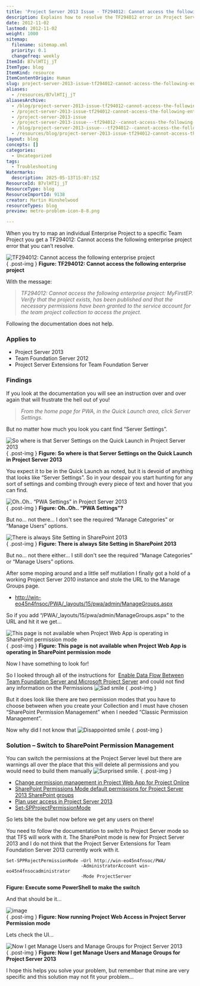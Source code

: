 ```yaml
---
title: 'Project Server 2013 Issue - TF294012: Cannot access the following enterprise project'
description: Explains how to resolve the TF294012 error in Project Server 2013 by switching from SharePoint to Project Server permission mode for Team Foundation Server integration.
date: 2012-11-02
lastmod: 2012-11-02
weight: 1000
sitemap:
  filename: sitemap.xml
  priority: 0.1
  changefreq: weekly
ItemId: B7vlHTIj_jT
ItemType: blog
ItemKind: resource
ItemContentOrigin: Human
slug: project-server-2013-issue-tf294012-cannot-access-the-following-enterprise-project
aliases:
  - /resources/B7vlHTIj_jT
aliasesArchive:
  - /blog/project-server-2013-issue-tf294012-cannot-access-the-following-enterprise-project
  - /project-server-2013-issue-tf294012-cannot-access-the-following-enterprise-project
  - /project-server-2013-issue
  - /project-server-2013-issue---tf294012--cannot-access-the-following-enterprise-project
  - /blog/project-server-2013-issue---tf294012--cannot-access-the-following-enterprise-project
  - /resources/blog/project-server-2013-issue-tf294012-cannot-access-the-following-enterprise-project
layout: blog
concepts: []
categories:
  - Uncategorized
tags:
  - Troubleshooting
Watermarks:
  description: 2025-05-13T15:07:15Z
ResourceId: B7vlHTIj_jT
ResourceType: blog
ResourceImportId: 9138
creator: Martin Hinshelwood
resourceTypes: blog
preview: metro-problem-icon-8-8.png

---
```

When you try to map an individual Enterprise Project to a specific Team Project you get a TF294012: Cannot access the following enterprise project error that you can’t resolve.

![TF294012: Cannot access the following enterprise project](images/image48-1-1.png "TF294012: Cannot access the following enterprise project")  
{ .post-img }
**Figure: TF294012: Cannot access the following enterprise project**

With the message:

> _TF294012: Cannot access the following enterprise project: MyFirstEP. Verify that the project exists, has been published and that the necessary permissions have been granted to the service account for the team project collection to access the project._

Following the documentation does not help.

### Applies to

- Project Server 2013
- Team Foundation Server 2012
- Project Server Extensions for Team Foundation Server

### Findings

If you look at the documentation you will see an instruction over and over again that will frustrate the hell out of you!

> _From the home page for PWA, in the Quick Launch area, click Server Settings._

But no matter how much you look you cant find “Server Settings”.

![So where is that Server Settings on the Quick Launch in Project Server 2013](images/image49-2-2.png "So where is that Server Settings on the Quick Launch in Project Server 2013")  
{ .post-img }
**Figure: So where is that Server Settings on the Quick Launch in Project Server 2013**

You expect it to be in the Quick Launch as noted, but it is devoid of anything that looks like “Server Settings”. So in your despair you start hunting for any sort of settings and combing through every piece of text and hover that you can find.

![Oh..Oh.. “PWA Settings” in Project Server 2013](images/image50-3-3.png "Oh..Oh.. “PWA Settings” in Project Server 2013")  
{ .post-img }
**Figure: Oh..Oh.. “PWA Settings”?**

But no… not there… I don't see the required “Manage Categories” or “Manage Users” options.

![There is always Site Setting in SharePoint 2013](images/image51-4-4.png "There is always Site Setting in SharePoint 2013")  
{ .post-img }
**Figure: There is always Site Setting in SharePoint 2013**

But no… not there either… I still don't see the required “Manage Categories” or “Manage Users” options.

After some moping around and a little self mutilation I finally got a hold of a working Project Server 2010 instance and stole the URL to the Manage Groups page.

- [http://win-eo45n4fnsoc/PWA/\_layouts/15/pwa/admin/ManageGroups.aspx](http://win-eo45n4fnsoc/PWA/_layouts/15/pwa/admin/ManageGroups.aspx "http://win-eo45n4fnsoc/PWA/_layouts/15/pwa/admin/ManageGroups.aspx")

So if you add “/PWA/\_layouts/15/pwa/admin/ManageGroups.aspx” to the URL and hit it we get…

![This page is not available when Project Web App is operating in SharePoint permission mode](images/image52-5-5.png "This page is not available when Project Web App is operating in SharePoint permission mode")  
{ .post-img }
**Figure: This page is not available when Project Web App is operating in SharePoint permission mode**

Now I have something to look for!

So I looked through all of the instructions for  [Enable Data Flow Between Team Foundation Server and Microsoft Project Server](http://msdn.microsoft.com/en-us/library/gg455680.aspx) and could not find any information on the Permissions ![Sad smile](images/wlEmoticon-sadsmile-10-10.png)
{ .post-img }

But it does look like there are two permission modes that you have to choose between when you create your Collection and I must have chosen “SharePoint Permission Management” when I needed “Classic Permission Management”.

Now why did I not know that ![Disappointed smile](images/wlEmoticon-disappointedsmile-9-9.png)
{ .post-img }

### Solution – Switch to SharePoint Permission Management

You can switch the permissions at the Project Server level but there are warnings all over the place that this will delete all permissions and you would need to build them manually ![Surprised smile](images/wlEmoticon-surprisedsmile-11-11.png).
{ .post-img }

- [Change permission management in Project Web App for Project Online](http://office.microsoft.com/en-us/office365-project-online-help/change-permission-management-in-project-web-app-for-project-online-HA103433509.aspx)
- [SharePoint Permissions Mode default permissions for Project Server 2013 SharePoint groups](<http://technet.microsoft.com/en-us/library/jj219510(v=office.15).aspx>)
- [Plan user access in Project Server 2013](<http://technet.microsoft.com/en-us/library/fp161361(v=office.15).aspx>)
- [Set-SPProjectPermissionMode](<http://technet.microsoft.com/en-us/library/jj219486(v=office.15).aspx>)

So lets bite the bullet now before we get any users on there!

You need to follow the documentation to switch to Project Server mode so that TFS will work with it. The SharePoint mode is new for Project Server 2013 and I do not think that the Project Server Extensions for Team Foundation Server 2013 currently work with it.

```
Set-SPPRojectPermissionMode –Url http://win-eo45n4fnsoc/PWA/
                            -AdministratorAccount win-eo45n4fnsocadministrator
                            -Mode ProjectServer

```

**Figure: Execute some PowerShell to make the switch**

And that should be it…

![image](images/image53-6-6.png "image")  
{ .post-img }
**Figure: Now running Project Web Access in Project Server Permission mode**

Lets check the UI…

![Now I get Manage Users and Manage Groups for Project Server 2013](images/image54-7-7.png "Now I get Manage Users and Manage Groups for Project Server 2013")  
{ .post-img }
**Figure: Now I get Manage Users and Manage Groups for Project Server 2013**

I hope this helps you solve your problem, but remember that mine are very specific and this solution may not fit your problem…
